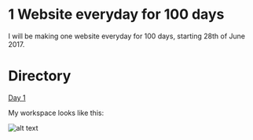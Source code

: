 # 1 Website everyday for 100 days

I will be making one website everyday for 100 days, starting 28th of June 2017.

# Directory

[Day 1](https://duncanmccoll.github.io/1-Website-everyday-for-100-days/Day%201/index.html "Day 1")

My workspace looks like this: 

![alt text](http://i.imgur.com/yZIp6gw.png "Workspace")

